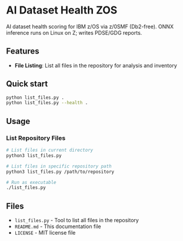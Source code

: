 # AI Dataset Health ZOS

AI dataset health scoring for IBM z/OS via z/0SMF (Db2-free). ONNX inference runs on Linux on Z; writes PDSE/GDG reports.

## Features

- **File Listing**: List all files in the repository for analysis and inventory

## Quick start

```bash
python list_files.py .
python list_files.py --health .
```

## Usage

### List Repository Files

```bash
# List files in current directory
python3 list_files.py

# List files in specific repository path
python3 list_files.py /path/to/repository

# Run as executable
./list_files.py
```

## Files

- `list_files.py` - Tool to list all files in the repository
- `README.md` - This documentation file  
- `LICENSE` - MIT license file
